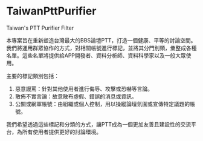 # TaiwanPttPurifier
Taiwan's PTT Purifier Filter

本專案旨在重新塑造台灣最大的BBS論壇PTT，打造一個健康、平等的討論空間。我們將運用群眾協作的方式，對相關帳號進行標記，並將其分門別類，彙整成各種名單。這些名單將提供給APP開發者、資料分析師、資料科學家以及一般大眾使用。

主要的標記類別包括：
1. 惡意謾罵：針對其他使用者進行侮辱、攻擊或恐嚇等言論。
2. 散佈不實言論：故意散布虛假、錯誤的消息或資訊。
3. 公關或網軍帳號：由組織或個人控制，用以操縱論壇氛圍或宣傳特定議題的帳號。

我們希望透過這些標記和分類的方式，讓PTT成為一個更加友善且建設性的交流平台，為所有使用者提供更好的討論環境。

